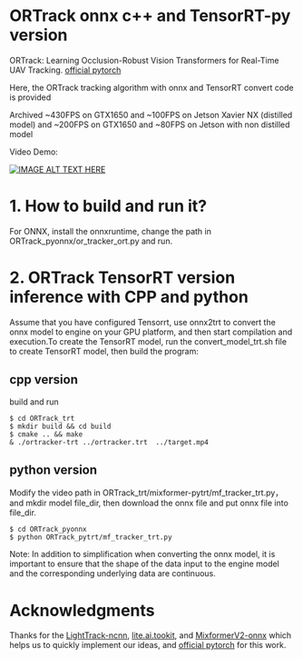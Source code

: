 # ORTrack onnx c++ and TensorRT-py version
ORTrack:  Learning Occlusion-Robust Vision Transformers for Real-Time UAV Tracking. [official pytorch](https://github.com/wuyou3474/ORTrack)

Here, the ORTrack tracking algorithm with onnx and TensorRT convert code is provided

Archived ~430FPS on GTX1650 and ~100FPS on Jetson Xavier NX (distilled model) and ~200FPS on GTX1650 and ~80FPS on Jetson with non distilled model

Video Demo:
 
[![IMAGE ALT TEXT HERE](https://img.youtube.com/vi/tipC4uWHALk/0.jpg)](https://www.youtube.com/watch?v=tipC4uWHALk)


# 1. How to build and run it?
For ONNX, install the onnxruntime, change the path in ORTrack_pyonnx/or_tracker_ort.py and run.


# 2. ORTrack TensorRT version inference with CPP and python
Assume that you have configured Tensorrt, use onnx2trt to convert the onnx model to engine on your GPU platform, and then start compilation and execution.To create the TensorRT model, run the convert_model_trt.sh file to create TensorRT model, then build the program:

## cpp version 
build and run
```
$ cd ORTrack_trt
$ mkdir build && cd build
$ cmake .. && make
& ./ortracker-trt ../ortracker.trt  ../target.mp4
```
## python version
Modify the video path in ORTrack_trt/mixformer-pytrt/mf_tracker_trt.py，and mkdir model file_dir, then download the onnx file and put onnx file into file_dir.
```
$ cd ORTrack_pyonnx
$ python ORTrack_pytrt/mf_tracker_trt.py
```
Note: In addition to simplification when converting the onnx model, it is important to ensure that the shape of the data input to the engine model and the corresponding underlying data are continuous.

# Acknowledgments

Thanks for the [LightTrack-ncnn](https://github.com/Z-Xiong/LightTrack-ncnn.git), [lite.ai.tookit](https://github.com/DefTruth/lite.ai.toolkit), and [MixformerV2-onnx](https://github.com/maliangzhibi/MixformerV2-onnx) which helps us to quickly implement our ideas, and [official pytorch](https://github.com/wuyou3474/ORTrack) for this work.

